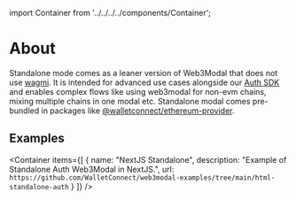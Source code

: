 import Container from '../../../../components/Container';

# About

Standalone mode comes as a leaner version of Web3Modal that does not use [wagmi](https://wagmi.sh). It is intended for advanced use cases alongside our [Auth SDK](../../../../api/auth.md) and enables complex flows like using web3modal for non-evm chains, mixing multiple chains in one modal etc. Standalone modal comes pre-bundled in packages like [@walletconnect/ethereum-provider](https://www.npmjs.com/package/@walletconnect/ethereum-provider).

## Examples

<Container
items={[
{
name: "NextJS Standalone",
description: "Example of Standalone Auth Web3Modal in NextJS.",
url: `https://github.com/WalletConnect/web3modal-examples/tree/main/html-standalone-auth`
}
]}
/>
